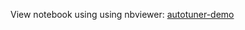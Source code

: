 View notebook using using nbviewer: [autotuner-demo](https://nbviewer.jupyter.org/github/MSeeker1340/demos/blob/master/autotuner/autotuner-demo.ipynb)
